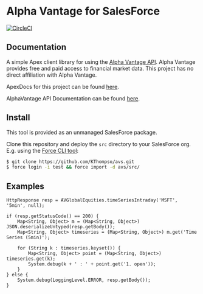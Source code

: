 # Alpha Vantage for SalesForce

[![CircleCI](https://circleci.com/gh/KThompso/avs.svg?style=svg&circle-token=0dc7f94d920d53cd8a6f30b82e6b522893d0b684)](https://circleci.com/gh/KThompso/avs)

Documentation
-------------

A simple Apex client library for using the [Alpha Vantage API][alpha-vantage-api-docs].  Alpha Vantage provides free and paid access to financial market data.  This project has no direct affiliation with Alpha Vantage.

ApexDocs for this project can be found [here][gh-pages].

AlphaVantage API Documentation can be found [here][alpha-vantage-api-docs].

Install
-------

This tool is provided as an unmanaged SalesForce package.

Clone this repository and deploy the `src` directory to your SalesForce org.  E.g. using the [Force CLI tool][force-cli]:

```Bash
$ git clone https://github.com/KThompso/avs.git
$ force login -i test && force import -d avs/src/
```

Examples
--------

```Apex
HttpResponse resp = AVGlobalEquities.timeSeriesIntraday('MSFT', '5min', null);

if (resp.getStatusCode() == 200) {
    Map<String, Object> m = (Map<String, Object>) JSON.deserializeUntyped(resp.getBody());
    Map<String, Object> timeseries = (Map<String, Object>) m.get('Time Series (5min)');
    
    for (String k : timeseries.keyset()) {
        Map<String, Object> point = (Map<String, Object>) timeseries.get(k);
        System.debug(k + ' : ' + point.get('1. open'));
    }
} else {
    System.debug(LoggingLevel.ERROR, resp.getBody());
}
```

[alpha-vantage-api-docs]: https://www.alphavantage.co/documentation/
[force-cli]: https://force-cli.heroku.com/
[gh-pages]: https://kthompso.github.io/avs
